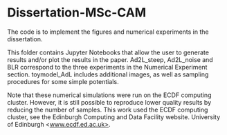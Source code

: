 # Dissertation-MSc-CAM

The code is to implement the figures and numerical experiments in the dissertation.

This folder contains Jupyter Notebooks that allow the user to generate results and/or plot the results in the paper. Ad2L_steep, Ad2L_noise and BLR correspond to the three experiments in the Numerical Experiment section. toymodel_AdL includes additional images, as well as sampling procedures for some simple potentials.

Note that these numerical simulations were run on the ECDF computing cluster. However, it is still possible to reproduce lower quality results by reducing the number of samples. This work used the ECDF computing cluster, see the Edinburgh Computing and Data Facility website. University of Edinburgh <www.ecdf.ed.ac.uk>.
